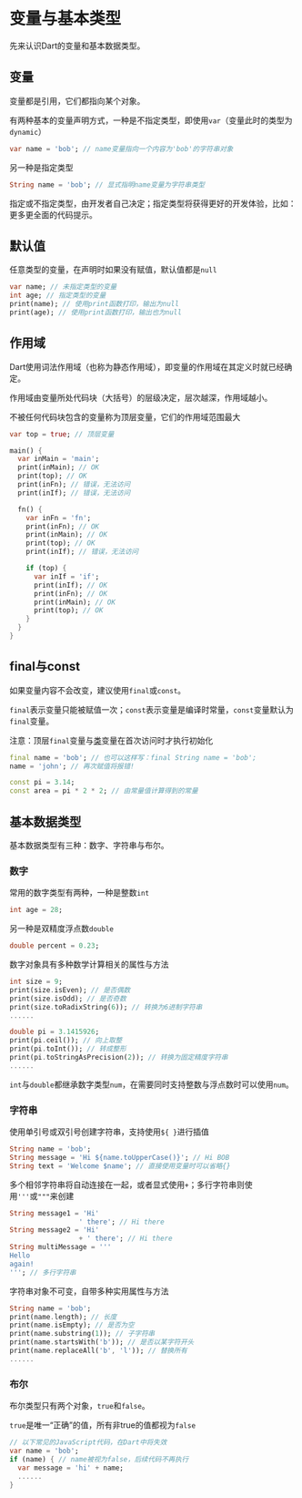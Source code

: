 # 变量与基本类型

先来认识Dart的变量和基本数据类型。

## 变量

变量都是引用，它们都指向某个对象。

有两种基本的变量声明方式，一种是不指定类型，即使用`var`（变量此时的类型为`dynamic`）

```dart
var name = 'bob'; // name变量指向一个内容为'bob'的字符串对象
```

另一种是指定类型

```dart
String name = 'bob'; // 显式指明name变量为字符串类型
```

指定或不指定类型，由开发者自己决定；指定类型将获得更好的开发体验，比如：更多更全面的代码提示。

## 默认值

任意类型的变量，在声明时如果没有赋值，默认值都是`null`

```dart
var name; // 未指定类型的变量
int age; // 指定类型的变量
print(name); // 使用print函数打印，输出为null
print(age); // 使用print函数打印，输出也为null
```

## 作用域

Dart使用词法作用域（也称为静态作用域），即变量的作用域在其定义时就已经确定。

作用域由变量所处代码块（大括号）的层级决定，层次越深，作用域越小。

不被任何代码块包含的变量称为顶层变量，它们的作用域范围最大

```dart
var top = true; // 顶层变量

main() {
  var inMain = 'main';
  print(inMain); // OK
  print(top); // OK
  print(inFn); // 错误，无法访问
  print(inIf); // 错误，无法访问

  fn() {
    var inFn = 'fn';
    print(inFn); // OK
    print(inMain); // OK
    print(top); // OK
    print(inIf); // 错误，无法访问

    if (top) {
      var inIf = 'if';
      print(inIf); // OK
      print(inFn); // OK
      print(inMain); // OK
      print(top); // OK
    }
  }
}
```

## final与const

如果变量内容不会改变，建议使用`final`或`const`。

`final`表示变量只能被赋值一次；`const`表示变量是编译时常量，`const`变量默认为`final`变量。

注意：顶层`final`变量与[类](/language/class.md)变量在首次访问时才执行初始化

```dart
final name = 'bob'; // 也可以这样写：final String name = 'bob';
name = 'john'; // 再次赋值将报错!

const pi = 3.14;
const area = pi * 2 * 2; // 由常量值计算得到的常量
```

## 基本数据类型

基本数据类型有三种：数字、字符串与布尔。

### 数字

常用的数字类型有两种，一种是整数`int`

```dart
int age = 28;
```

另一种是双精度浮点数`double`

```dart
double percent = 0.23;
```

数字对象具有多种数学计算相关的属性与方法

```dart
int size = 9;
print(size.isEven); // 是否偶数
print(size.isOdd); // 是否奇数
print(size.toRadixString(6)); // 转换为6进制字符串
......

double pi = 3.1415926;
print(pi.ceil()); // 向上取整
print(pi.toInt()); // 转成整形
print(pi.toStringAsPrecision(2)); // 转换为固定精度字符串
......
```

`int`与`double`都继承数字类型`num`，在需要同时支持整数与浮点数时可以使用`num`。

### 字符串

使用单引号或双引号创建字符串，支持使用`${ }`进行插值

```dart
String name = 'bob';
String message = 'Hi ${name.toUpperCase()}'; // Hi BOB
String text = 'Welcome $name'; // 直接使用变量时可以省略{}
```

多个相邻字符串将自动连接在一起，或者显式使用`+`；多行字符串则使用`'''`或`"""`来创建

```dart
String message1 = 'Hi'
                 ' there'; // Hi there
String message2 = 'Hi'
                 + ' there'; // Hi there
String multiMessage = '''
Hello
again!
'''; // 多行字符串
```

字符串对象不可变，自带多种实用属性与方法

```dart
String name = 'bob';
print(name.length); // 长度
print(name.isEmpty); // 是否为空
print(name.substring(1)); // 子字符串
print(name.startsWith('b')); // 是否以某字符开头
print(name.replaceAll('b', 'l')); // 替换所有
......
```

### 布尔

布尔类型只有两个对象，`true`和`false`。

`true`是唯一“正确”的值，所有非true的值都视为`false`

```dart
// 以下常见的JavaScript代码，在Dart中将失效
var name = 'bob';
if (name) { // name被视为false，后续代码不再执行
  var message = 'hi' + name;
  ......
}
```



